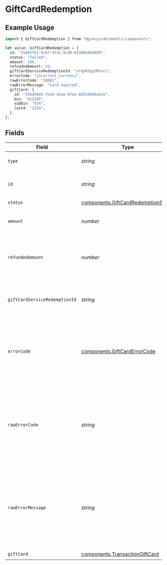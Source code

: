 # GiftCardRedemption

## Example Usage

```typescript
import { GiftCardRedemption } from "@gr4vy/sdk/models/components";

let value: GiftCardRedemption = {
  id: "31e65fb1-9c67-432e-9c06-83300b9d4059",
  status: "failed",
  amount: 100,
  refundedAmount: 50,
  giftCardServiceRedemptionId: "xYqd43gySMtori",
  errorCode: "incorrect_currency",
  rawErrorCode: "10001",
  rawErrorMessage: "Card expired",
  giftCard: {
    id: "356d56e5-fe16-42ae-97ee-8d55d846ae2e",
    bin: "412345",
    subBin: "554",
    last4: "1234",
  },
};
```

## Fields

| Field                                                                                                                            | Type                                                                                                                             | Required                                                                                                                         | Description                                                                                                                      | Example                                                                                                                          |
| -------------------------------------------------------------------------------------------------------------------------------- | -------------------------------------------------------------------------------------------------------------------------------- | -------------------------------------------------------------------------------------------------------------------------------- | -------------------------------------------------------------------------------------------------------------------------------- | -------------------------------------------------------------------------------------------------------------------------------- |
| `type`                                                                                                                           | *string*                                                                                                                         | :heavy_minus_sign:                                                                                                               | Always `gift-card-redemption`.                                                                                                   | gift-card-redemption                                                                                                             |
| `id`                                                                                                                             | *string*                                                                                                                         | :heavy_check_mark:                                                                                                               | The ID for the gift card redemption.                                                                                             | 31e65fb1-9c67-432e-9c06-83300b9d4059                                                                                             |
| `status`                                                                                                                         | [components.GiftCardRedemptionStatus](../../models/components/giftcardredemptionstatus.md)                                       | :heavy_check_mark:                                                                                                               | N/A                                                                                                                              |                                                                                                                                  |
| `amount`                                                                                                                         | *number*                                                                                                                         | :heavy_check_mark:                                                                                                               | The amount redeemed for this gift card.                                                                                          | 100                                                                                                                              |
| `refundedAmount`                                                                                                                 | *number*                                                                                                                         | :heavy_check_mark:                                                                                                               | The amount refunded for this gift card. This can not be larger than `amount`.                                                    | 50                                                                                                                               |
| `giftCardServiceRedemptionId`                                                                                                    | *string*                                                                                                                         | :heavy_minus_sign:                                                                                                               | The gift card service's unique ID for the redemption.                                                                            | xYqd43gySMtori                                                                                                                   |
| `errorCode`                                                                                                                      | [components.GiftCardErrorCode](../../models/components/giftcarderrorcode.md)                                                     | :heavy_minus_sign:                                                                                                               | If this gift card redemption resulted in an error, this will contain the internal code for the error.                            | incorrect_currency                                                                                                               |
| `rawErrorCode`                                                                                                                   | *string*                                                                                                                         | :heavy_minus_sign:                                                                                                               | If this gift card redemption resulted in an error, this will contain the raw error code received from the gift card provider.    | 10001                                                                                                                            |
| `rawErrorMessage`                                                                                                                | *string*                                                                                                                         | :heavy_minus_sign:                                                                                                               | If this gift card redemption resulted in an error, this will contain the raw error message received from the gift card provider. | Card expired                                                                                                                     |
| `giftCard`                                                                                                                       | [components.TransactionGiftCard](../../models/components/transactiongiftcard.md)                                                 | :heavy_check_mark:                                                                                                               | N/A                                                                                                                              |                                                                                                                                  |